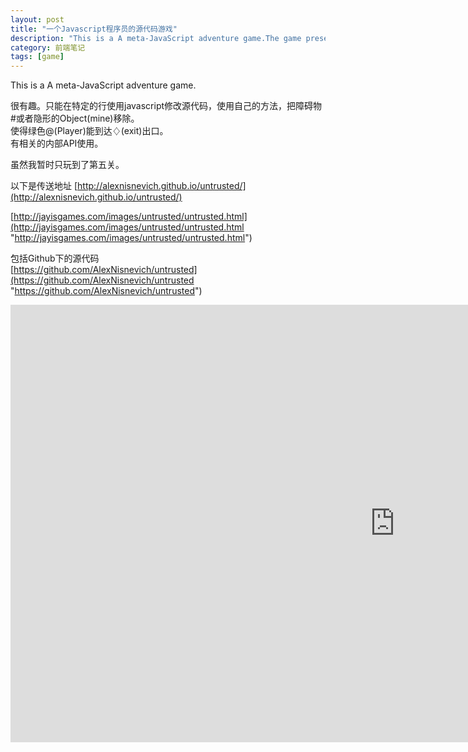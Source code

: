 ```yaml
---
layout: post
title: "一个Javascript程序员的源代码游戏"
description: "This is a A meta-JavaScript adventure game.The game presents you with a roguelike-like playing environment and a console window with the JavaScript code generating each level. As loaded, each level is unbeatable, and most of the JavaScript is blocked from editing. The challenge is to open a path to the next level using only the limited tools left open to you."
category: 前端笔记
tags: [game]
---
```


This is a A meta-JavaScript adventure game.

很有趣。只能在特定的行使用javascript修改源代码，使用自己的方法，把障碍物#或者隐形的Object(mine)移除。   
使得绿色@(Player)能到达♢(exit)出口。   
有相关的内部API使用。   

虽然我暂时只玩到了第五关。

以下是传送地址
[http://alexnisnevich.github.io/untrusted/](http://alexnisnevich.github.io/untrusted/)    

[http://jayisgames.com/images/untrusted/untrusted.html](http://jayisgames.com/images/untrusted/untrusted.html "http://jayisgames.com/images/untrusted/untrusted.html")   

 包括Github下的源代码    
[https://github.com/AlexNisnevich/untrusted](https://github.com/AlexNisnevich/untrusted "https://github.com/AlexNisnevich/untrusted")    
<p><iframe frameborder="0" height="700" marginheight="0px" marginwidth="0px" scrolling="no" src="http://jayisgames.com/images/untrusted/untrusted.html" width="1230"></iframe></p>
